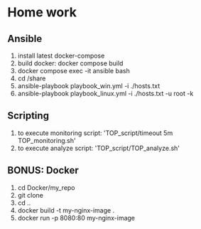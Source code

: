 # Home work

## Ansible
1) install latest docker-compose
2) build docker: docker compose build
3) docker compose exec -it ansible bash
4) cd /share
5) ansible-playbook playbook_win.yml -i ./hosts.txt 
6) ansible-playbook playbook_linux.yml -i ./hosts.txt -u root -k

## Scripting
1) to execute monitoring script:
     'TOP_script/timeout 5m TOP_monitoring.sh'
2) to execute analyze script:
     'TOP_script/TOP_analyze.sh'

## BONUS: Docker
1) cd Docker/my_repo
2) git clone <your repo> 
3) cd ..
4) docker build -t my-nginx-image .
5) docker run -p 8080:80 my-nginx-image

